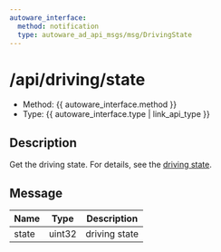 ```yaml
---
autoware_interface:
  method: notification
  type: autoware_ad_api_msgs/msg/DrivingState
---
```


# /api/driving/state

- Method: {{ autoware_interface.method }}
- Type: {{ autoware_interface.type | link_api_type }}

## Description

Get the driving state. For details, see the [driving state](../../../features/driving-state.md).

## Message

| Name  | Type   | Description   |
| ----- | ------ | ------------- |
| state | uint32 | driving state |
